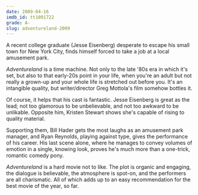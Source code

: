 ```yaml
---
date: 2009-04-16
imdb_id: tt1091722
grade: A-
slug: adventureland-2009
---
```


A recent college graduate (Jesse Eisenberg) desperate to escape his small town for New York City, finds himself forced to take a job at a local amusement park.

_Adventureland_ is a time machine. Not only to the late '80s era in which it's set, but also to that early-20s point in your life, when you're an adult but not really a grown-up and your whole life is stretched out before you. It's an intangible quality, but writer/director Greg Mottola's film somehow bottles it.

Of course, it helps that his cast is fantastic. Jesse Eisenberg is great as the lead; not too glamorous to be unbelievable, and not too awkward to be unlikable. Opposite him, Kristen Stewart shows she's capable of rising to quality material.

Supporting them, Bill Hader gets the most laughs as an amusement park manager, and Ryan Reynolds, playing against type, gives the performance of his career. His last scene alone, where he manages to convey volumes of emotion in a single, knowing look, proves he's much more than a one-trick, romantic comedy pony.

_Adventureland_ is a hard movie not to like. The plot is organic and engaging, the dialogue is believable, the atmosphere is spot-on, and the performers are all charismatic. All of which adds up to an easy recommendation for the best movie of the year, so far.
